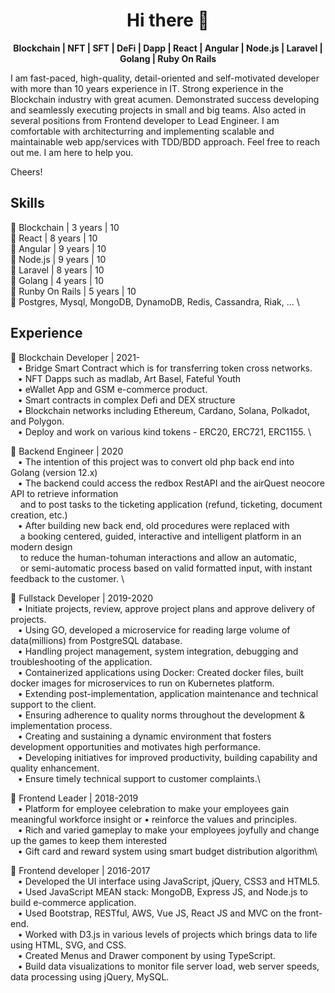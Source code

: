 <h1 align="center">Hi there 👋</h1>

<p align="center">
  <b>
    Blockchain | NFT | SFT | DeFi | Dapp | React | Angular | Node.js | Laravel | Golang | Ruby On Rails
  </b>
</p>

I am fast-paced, high-quality, detail-oriented and self-motivated developer with more than 10 years experience in IT.
Strong experience in the Blockchain industry with great acumen.
Demonstrated success developing and seamlessly executing projects in small and big teams. Also acted in several positions from Frontend developer to Lead Engineer.
I am comfortable with architecturring and implementing scalable and maintainable web app/services with TDD/BDD approach.
Feel free to reach out me. I am here to help you.

Cheers!

## Skills

🔹 Blockchain | 3 years | 10 \
🔹 React | 8 years | 10 \
🔹 Angular | 9 years | 10 \
🔹 Node.js | 9 years | 10 \
🔹 Laravel | 8 years | 10 \
🔹 Golang | 4 years | 10 \
🔹 Runby On Rails | 5 years | 10 \
🔹 Postgres, Mysql, MongoDB, DynamoDB, Redis, Cassandra, Riak, ... \

## Experience

🔹 Blockchain Developer | 2021- \
&nbsp;&nbsp;&nbsp;• Bridge Smart Contract which is for transferring token cross networks.\
&nbsp;&nbsp;&nbsp;• NFT Dapps such as madlab, Art Basel, Fateful Youth \
&nbsp;&nbsp;&nbsp;• eWallet App and GSM e-commerce product. \
&nbsp;&nbsp;&nbsp;• Smart contracts in complex Defi and DEX structure \
&nbsp;&nbsp;&nbsp;• Blockchain networks including Ethereum, Cardano, Solana, Polkadot, and Polygon. \
&nbsp;&nbsp;&nbsp;• Deploy and work on various kind tokens - ERC20, ERC721, ERC1155. \

🔹 Backend Engineer | 2020 \
&nbsp;&nbsp;&nbsp;• The intention of this project was to convert old php back end into Golang (version 12.x) \
&nbsp;&nbsp;&nbsp;• The backend could access the redbox RestAPI and the airQuest neocore API to retrieve information \
&nbsp;&nbsp;&nbsp;&nbsp;and to post tasks to the ticketing application (refund, ticketing, document creation, etc.) \
&nbsp;&nbsp;&nbsp;• After building new back end, old procedures were replaced with \
&nbsp;&nbsp;&nbsp;&nbsp;a booking centered, guided, interactive and intelligent platform in an modern design \
&nbsp;&nbsp;&nbsp;&nbsp;to reduce the human-tohuman interactions and allow an automatic, \
&nbsp;&nbsp;&nbsp;&nbsp;or semi-automatic process based on valid formatted input, with instant feedback to the customer. \

🔹 Fullstack Developer | 2019-2020 \
&nbsp;&nbsp;&nbsp;• Initiate projects, review, approve project plans and approve delivery of projects.\
&nbsp;&nbsp;&nbsp;• Using GO, developed a microservice for reading large volume of data(millions) from PostgreSQL database.\
&nbsp;&nbsp;&nbsp;• Handling project management, system integration, debugging and troubleshooting of the application.\
&nbsp;&nbsp;&nbsp;• Containerized applications using Docker: Created docker files, built docker images for microservices to run on Kubernetes platform.\
&nbsp;&nbsp;&nbsp;• Extending post-implementation, application maintenance and technical support to the client.\
&nbsp;&nbsp;&nbsp;• Ensuring adherence to quality norms throughout the development & implementation process.\
&nbsp;&nbsp;&nbsp;• Creating and sustaining a dynamic environment that fosters development opportunities and motivates high performance.\
&nbsp;&nbsp;&nbsp;• Developing initiatives for improved productivity, building capability and quality enhancement.\
&nbsp;&nbsp;&nbsp;• Ensure timely technical support to customer complaints.\

🔹 Frontend Leader | 2018-2019 \
&nbsp;&nbsp;&nbsp;• Platform for employee celebration to make your employees gain meaningful workforce insight or • reinforce the values and principles.\
&nbsp;&nbsp;&nbsp;• Rich and varied gameplay to make your employees joyfully and change up the games to keep them interested\
&nbsp;&nbsp;&nbsp;• Gift card and reward system using smart budget distribution algorithm\

🔹 Frontend developer | 2016-2017 \
&nbsp;&nbsp;&nbsp;• Developed the UI interface using JavaScript, jQuery, CSS3 and HTML5.\
&nbsp;&nbsp;&nbsp;• Used JavaScript MEAN stack: MongoDB, Express JS, and Node.js to build e-commerce application.\
&nbsp;&nbsp;&nbsp;• Used Bootstrap, RESTful, AWS, Vue JS, React JS and MVC on the front-end.\
&nbsp;&nbsp;&nbsp;• Worked with D3.js in various levels of projects which brings data to life using HTML, SVG, and CSS.\
&nbsp;&nbsp;&nbsp;• Created Menus and Drawer component by using TypeScript.\
&nbsp;&nbsp;&nbsp;• Build data visualizations to monitor file server load, web server speeds, data processing using jQuery, MySQL.
<!--
**green9016/green9016** is a ✨ _special_ ✨ repository because its `README.md` (this file) appears on your GitHub profile.

Here are some ideas to get you started:

- 🔭 I’m currently working on ...
- 🌱 I’m currently learning ...
- 👯 I’m looking to collaborate on ...
- 🤔 I’m looking for help with ...
- 💬 Ask me about ...
- 📫 How to reach me: ...
- 😄 Pronouns: ...
- ⚡ Fun fact: ...
-->
